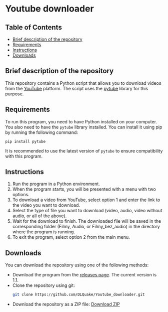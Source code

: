 # Youtube downloader

## Table of Contents
 * [Brief description of the repository](#brief-description-of-the-repository)
 * [Requirements](#requirements)
 * [Instructions](#instructions)
 * [Downloads](#downloads)

## Brief description of the repository
This repository contains a Python script that allows you to download videos from the [YouTube](https://www.youtube.com/) platform. The script uses the [pytube](https://github.com/pytube/pytube) library for this purpose.

## Requirements

To run this program, you need to have Python installed on your computer. You also need to have the `pytube` library installed. You can install it using pip by running the following command:
```
pip install pytube
```
It is recommended to use the latest version of `pytube` to ensure compatibility with this program.

## Instructions

1. Run the program in a Python environment.
2. When the program starts, you will be presented with a menu with two options.
3. To download a video from YouTube, select option 1 and enter the link to the video you want to download.
4. Select the type of file you want to download (video, audio, video without audio, or all of the above).
5. Wait for the download to finish. The downloaded file will be saved in the corresponding folder (Filmy, Audio, or Filmy_bez_audio) in the directory where the program is running.
6. To exit the program, select option 2 from the main menu.

## Downloads
You can download the repository using one of the following methods:
* Download the program from the [releases page](https://github.com/DLQuake/Youtube_downloader/releases/tag/Updated). The current version is 1.1.
* Clone the repository using git:
    ```bash
    git clone https://github.com/DLQuake/Youtube_downloader.git
    ```
* Download the repository as a ZIP file:
[Download ZIP](https://github.com/DLQuake/Youtube_downloader/archive/refs/heads/main.zip)
